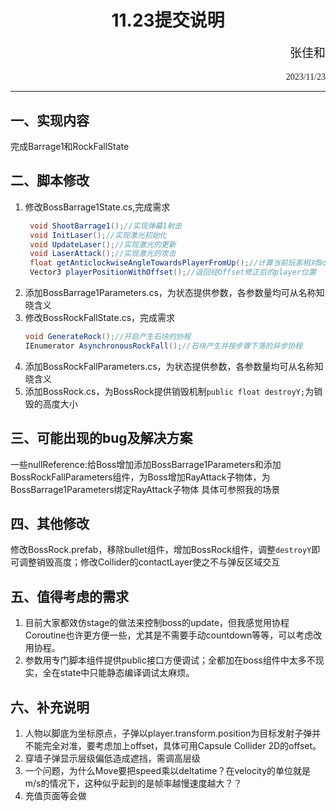 # <center>11.23提交说明
<p align='right' style="font-size:19px;font-family:华文行楷"> 张佳和</p>
<p align='right'style='font-family:chiller'> 2023/11/23 </p>

 ___ ____   


## 一、实现内容
完成Barrage1和RockFallState
## 二、脚本修改
1. 修改BossBarrage1State.cs,完成需求
    ```csharp
     void ShootBarrage1();//实现弹幕1射击
     void InitLaser();//实现激光初始化
     void UpdateLaser();//实现激光的更新
     void LaserAttack();//实现激光的攻击
     float getAnticlockwiseAngleTowardsPlayerFromUp();//计算当前玩家相对Boss正上方向逆时针旋转的角度
     Vector3 playerPositionWithOffset();//返回经Offset修正后的player位置
    ```
2. 添加BossBarrage1Parameters.cs，为状态提供参数，各参数量均可从名称知晓含义
3. 修改BossRockFallState.cs，完成需求
    ```csharp
    void GenerateRock();//开启产生石块的协程
    IEnumerator AsynchronousRockFall();//石块产生并按步骤下落的异步协程
    ```
4. 添加BossRockFallParameters.cs，为状态提供参数，各参数量均可从名称知晓含义
5. 添加BossRock.cs，为BossRock提供销毁机制`public float destroyY;`为销毁的高度大小
## 三、可能出现的bug及解决方案
一些nullReference:给Boss增加添加BossBarrage1Parameters和添加BossRockFallParameters组件，为Boss增加RayAttack子物体，为BossBarrage1Parameters绑定RayAttack子物体
具体可参照我的场景
## 四、其他修改
修改BossRock.prefab，移除bullet组件，增加BossRock组件，调整`destroyY`即可调整销毁高度；修改Collider的contactLayer使之不与弹反区域交互
## 五、值得考虑的需求
1. 目前大家都效仿stage的做法来控制boss的update，但我感觉用协程Coroutine也许更方便一些，尤其是不需要手动countdown等等，可以考虑改用协程。
2. 参数用专门脚本组件提供public接口方便调试；全都加在boss组件中太多不现实，全在state中只能静态编译调试太麻烦。
## 六、补充说明
1. 人物以脚底为坐标原点，子弹以player.transform.position为目标发射子弹并不能完全对准，要考虑加上offset，具体可用Capsule Collider 2D的offset。
2. 穿墙子弹显示层级偏低造成遮挡，需调高层级
3. 一个问题，为什么Move要把speed乘以deltatime？在velocity的单位就是m/s的情况下，这种似乎起到的是帧率越慢速度越大？？
4. 充值页面等会做
